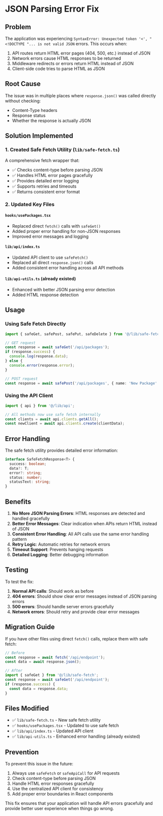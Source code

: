 # JSON Parsing Error Fix

## Problem
The application was experiencing `SyntaxError: Unexpected token '<', "<!DOCTYPE "... is not valid JSON` errors. This occurs when:

1. API routes return HTML error pages (404, 500, etc.) instead of JSON
2. Network errors cause HTML responses to be returned
3. Middleware redirects or errors return HTML instead of JSON
4. Client-side code tries to parse HTML as JSON

## Root Cause
The issue was in multiple places where `response.json()` was called directly without checking:
- Content-Type headers
- Response status
- Whether the response is actually JSON

## Solution Implemented

### 1. Created Safe Fetch Utility (`lib/safe-fetch.ts`)
A comprehensive fetch wrapper that:
- ✅ Checks content-type before parsing JSON
- ✅ Handles HTML error pages gracefully
- ✅ Provides detailed error logging
- ✅ Supports retries and timeouts
- ✅ Returns consistent error format

### 2. Updated Key Files

#### `hooks/usePackages.tsx`
- Replaced direct `fetch()` calls with `safeGet()`
- Added proper error handling for non-JSON responses
- Improved error messages and logging

#### `lib/api/index.ts`
- Updated API client to use `safeFetch()`
- Replaced all direct `response.json()` calls
- Added consistent error handling across all API methods

#### `lib/api-utils.ts` (already existed)
- Enhanced with better JSON parsing error detection
- Added HTML response detection

## Usage

### Using Safe Fetch Directly
```typescript
import { safeGet, safePost, safePut, safeDelete } from '@/lib/safe-fetch';

// GET request
const response = await safeGet('/api/packages');
if (response.success) {
  console.log(response.data);
} else {
  console.error(response.error);
}

// POST request
const response = await safePost('/api/packages', { name: 'New Package' });
```

### Using the API Client
```typescript
import { api } from '@/lib/api';

// All methods now use safe fetch internally
const clients = await api.clients.getAll();
const newClient = await api.clients.create(clientData);
```

## Error Handling

The safe fetch utility provides detailed error information:

```typescript
interface SafeFetchResponse<T> {
  success: boolean;
  data?: T;
  error?: string;
  status: number;
  statusText: string;
}
```

## Benefits

1. **No More JSON Parsing Errors**: HTML responses are detected and handled gracefully
2. **Better Error Messages**: Clear indication when APIs return HTML instead of JSON
3. **Consistent Error Handling**: All API calls use the same error handling pattern
4. **Retry Logic**: Automatic retries for network errors
5. **Timeout Support**: Prevents hanging requests
6. **Detailed Logging**: Better debugging information

## Testing

To test the fix:

1. **Normal API calls**: Should work as before
2. **404 errors**: Should show clear error messages instead of JSON parsing errors
3. **500 errors**: Should handle server errors gracefully
4. **Network errors**: Should retry and provide clear error messages

## Migration Guide

If you have other files using direct `fetch()` calls, replace them with safe fetch:

```typescript
// Before
const response = await fetch('/api/endpoint');
const data = await response.json();

// After
import { safeGet } from '@/lib/safe-fetch';
const response = await safeGet('/api/endpoint');
if (response.success) {
  const data = response.data;
}
```

## Files Modified

- ✅ `lib/safe-fetch.ts` - New safe fetch utility
- ✅ `hooks/usePackages.tsx` - Updated to use safe fetch
- ✅ `lib/api/index.ts` - Updated API client
- ✅ `lib/api-utils.ts` - Enhanced error handling (already existed)

## Prevention

To prevent this issue in the future:

1. Always use `safeFetch` or `safeApiCall` for API requests
2. Check content-type before parsing JSON
3. Handle HTML error responses gracefully
4. Use the centralized API client for consistency
5. Add proper error boundaries in React components

This fix ensures that your application will handle API errors gracefully and provide better user experience when things go wrong.
